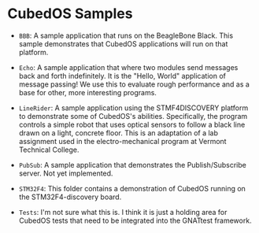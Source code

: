
CubedOS Samples
===============

+ `BBB`: A sample application that runs on the BeagleBone Black. This sample demonstrates that
  CubedOS applications will run on that platform.
  
+ `Echo`: A sample application that where two modules send messages back and forth indefinitely.
  It is the "Hello, World" application of message passing! We use this to evaluate rough
  performance and as a base for other, more interesting programs.
  
+ `LineRider`: A sample application using the STMF4DISCOVERY platform to demonstrate some of
  CubedOS's abilities. Specifically, the program controls a simple robot that uses optical
  sensors to follow a black line drawn on a light, concrete floor. This is an adaptation of a
  lab assignment used in the electro-mechanical program at Vermont Technical College.
  
+ `PubSub`: A sample application that demonstrates the Publish/Subscribe server. Not yet
  implemented. 

+ `STM32F4`: This folder contains a demonstration of CubedOS running on the STM32F4-discovery
  board.

+ `Tests`: I'm not sure what this is. I think it is just a holding area for CubedOS tests that
  need to be integrated into the GNATtest framework.

